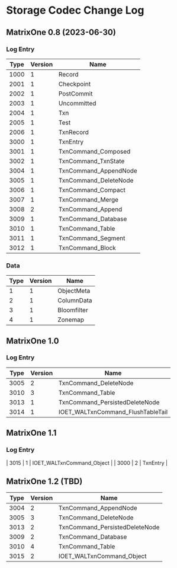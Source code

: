 # Storage Codec Change Log

## MatrixOne 0.8 (2023-06-30)

### Log Entry

| Type | Version | Name                  |
| ---- | ------- | --------------------- |
| 1000 | 1       | Record                |
| 2001 | 1       | Checkpoint            |
| 2002 | 1       | PostCommit            |
| 2003 | 1       | Uncommitted           |
| 2004 | 1       | Txn                   |
| 2005 | 1       | Test                  |
| 2006 | 1       | TxnRecord             |
| 3000 | 1       | TxnEntry              |
| 3001 | 1       | TxnCommand_Composed   |
| 3002 | 1       | TxnCommand_TxnState   |
| 3004 | 1       | TxnCommand_AppendNode |
| 3005 | 1       | TxnCommand_DeleteNode |
| 3006 | 1       | TxnCommand_Compact    |
| 3007 | 1       | TxnCommand_Merge      |
| 3008 | 2       | TxnCommand_Append     |
| 3009 | 1       | TxnCommand_Database   |
| 3010 | 1       | TxnCommand_Table      |
| 3011 | 1       | TxnCommand_Segment    |
| 3012 | 1       | TxnCommand_Block      |

### Data

| Type | Version | Name        |
| ---- | ------- | ----------- |
| 1    | 1       | ObjectMeta  |
| 2    | 1       | ColumnData  |
| 3    | 1       | Bloomfilter |
| 4    | 1       | Zonemap     |

## MatrixOne 1.0

### Log Entry

| Type | Version | Name                              |
| ---- | ------- | --------------------------------- |
| 3005 | 2       | TxnCommand_DeleteNode             |
| 3010 | 3       | TxnCommand_Table                  |
| 3013 | 1       | TxnCommand_PersistedDeleteNode    |
| 3014 | 1       | IOET_WALTxnCommand_FlushTableTail |

## MatrixOne 1.1

### Log Entry
| 3015 | 1       | IOET_WALTxnCommand_Object |
| 3000 | 2       | TxnEntry              |

## MatrixOne 1.2 (TBD)

| Type | Version | Name                              |
| ---- | ------- | --------------------------------- |
| 3004 | 2       | TxnCommand_AppendNode             |
| 3005 | 3       | TxnCommand_DeleteNode             |
| 3013 | 2       | TxnCommand_PersistedDeleteNode    |
| 3009 | 2       | TxnCommand_Database               |
| 3010 | 4       | TxnCommand_Table                  |
| 3015 | 2       | IOET_WALTxnCommand_Object         |